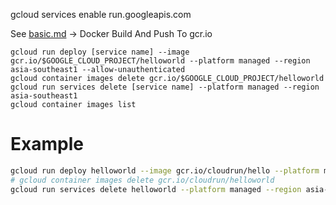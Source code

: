 

gcloud services enable run.googleapis.com

See [basic.md](basic.md) -> Docker Build And Push To gcr.io

```
gcloud run deploy [service name] --image gcr.io/$GOOGLE_CLOUD_PROJECT/helloworld --platform managed --region asia-southeast1 --allow-unauthenticated
gcloud container images delete gcr.io/$GOOGLE_CLOUD_PROJECT/helloworld
gcloud run services delete [service name] --platform managed --region asia-southeast1
gcloud container images list
```

# Example

```bash
gcloud run deploy helloworld --image gcr.io/cloudrun/hello --platform managed --region asia-east1 --allow-unauthenticated --port=3000
# gcloud container images delete gcr.io/cloudrun/helloworld
gcloud run services delete helloworld --platform managed --region asia-east1
```
